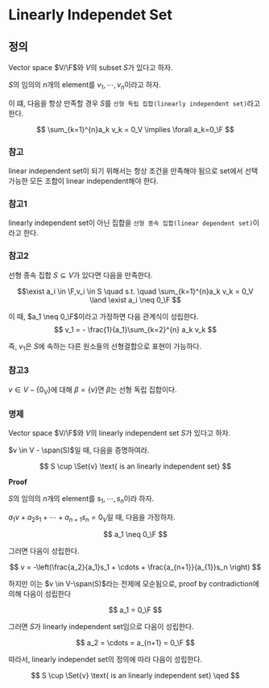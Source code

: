 # Linearly Independet Set
## 정의
Vector space $V/\F$와 $V$의 subset $S$가 있다고 하자.

$S$의 임의의 $n$개의 element를 $v_1, \cdots, v_n$이라고 하자.

이 떄, 다음을 항상 만족할 경우 $S$를 `선형 독립 집합(linearly independent set)`라고 한다.

$$ \sum_{k=1}^{n}a_k v_k = 0_V \implies \forall a_k=0_\F $$ 

### 참고
linear independent set이 되기 위해서는 항상 조건을 만족해야 됨으로 set에서 선택가능한 모든 조합이 linear independent해야 한다.


### 참고1
linearly independent set이 아닌 집합을 `선형 종속 집합(linear dependent set)`이라고 한다.

### 참고2
선형 종속 집합 $S \subseteq V$가 있다면 다음을 만족한다.

$$\exist a_i \in \F,v_i \in S \quad s.t. \quad \sum_{k=1}^{n}a_k v_k = 0_V \land \exist a_i  \neq 0_\F $$

이 때, $a_1 \neq 0_\F$이라고 가정하면 다음 관계식이 성립한다.
$$  v_1 = - \frac{1}{a_1}\sum_{k=2}^{n} a_k v_k $$

즉, $v_1$은 $S$에 속하는 다른 원소들의 선형결합으로 표현이 가능하다.

### 참고3
$v \in V- \{0_V\}$에 대해 $\beta=\{v\}$면 $\beta$는 선형 독립 집합이다.

### 명제
Vector space $V/\F$와 $V$의 linearly independent set $S$가 있다고 하자.

$v \in V - \span(S)$일 때, 다음을 증명하여라.

$$ S \cup \Set{v} \text{ is an linearly independent set} $$

**Proof**

$S$의 임의의 $n$개의 element를 $s_1,\cdots,s_n$이라 하자.

$a_1v + a_2s_1 + \cdots + a_{n+1}s_{n} = 0_V$일 때, 다음을 가정하자.

$$ a_1 \neq 0_\F $$

그러면 다음이 성립한다.

$$ v = -\left(\frac{a_2}{a_1}s_1 + \cdots + \frac{a_{n+1}}{a_{1}}s_n \right) $$

하지만 이는 $v \in V-\span(S)$라는 전제에 모순됨으로, proof by contradiction에 의해 다음이 성립한다

$$ a_1 = 0_\F $$

그러면 $S$가 linearly independent set임으로 다음이 성립한다.

$$ a_2 = \cdots = a_{n+1} = 0_\F $$

따라서, linearly independet set의 정의에 따라 다음이 성립한다.

$$ S \cup \Set{v} \text{ is an linearly independent set} \qed $$
